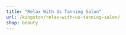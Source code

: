 ```yaml
---
title: "Relax With Us Tanning Salon"
url: /kingston/relax-with-us-tanning-salon/
shop: beauty
---
```

